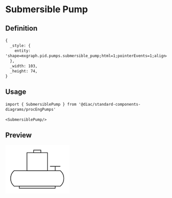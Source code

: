 # Submersible Pump

## Definition

```
{
  _style: { 
    entity: 'shape=mxgraph.pid.pumps.submersible_pump;html=1;pointerEvents=1;align=center;verticalLabelPosition=bottom;verticalAlign=top;dashed=0;',
  },
  _width: 103,
  _height: 74,
}
```

## Usage

```
import { SubmersiblePump } from '@diac/standard-components-diagrams/procEngPumps'

<SubmersiblePump/>
```

## Preview

<img src="./submersible-pump.png" width="200"/>
